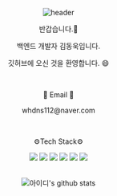 <div align="center">
  
![header](https://capsule-render.vercel.app/api?type=waving&color=auto&height=300&section=header&text=Welcome&fontSize=90)

</div>

<p align="center">반갑습니다.👋</p>
<p align="center">백엔드 개발자 김동욱입니다.</p>
<p align="center">깃허브에 오신 것을 환영합니다. 😄</p>

<br/>

<p align="center">📧 Email 📧</p>
<p align="center">whdns112@naver.com</p>
<br/>

<div align="center">

<p>⚙️Tech Stack⚙️</p>
<img src="https://img.shields.io/badge/JAVA-FC6D26?style=flat-square&logoColor=white"/>
<img src="https://img.shields.io/badge/SPRING-6DB33F?style=flat-square&logoColor=white"/>
<img src="https://img.shields.io/badge/SPRINGBOOT-6DB33F?style=flat-square&logoColor=white"/>
<img src="https://img.shields.io/badge/JPA-009848?style=flat-square&logoColor=white"/>
<img src="https://img.shields.io/badge/MYSQL-4479A1?style=flat-square&logoColor=white"/>
<img src="https://img.shields.io/badge/GITHUB-204ECF?style=flat-square&logoColor=white"/>

</div>

<br/>

<div align="center">

![아이디's github stats](https://github-readme-stats.vercel.app/api?username=WOOK0112&show_icons=true)

</div>
